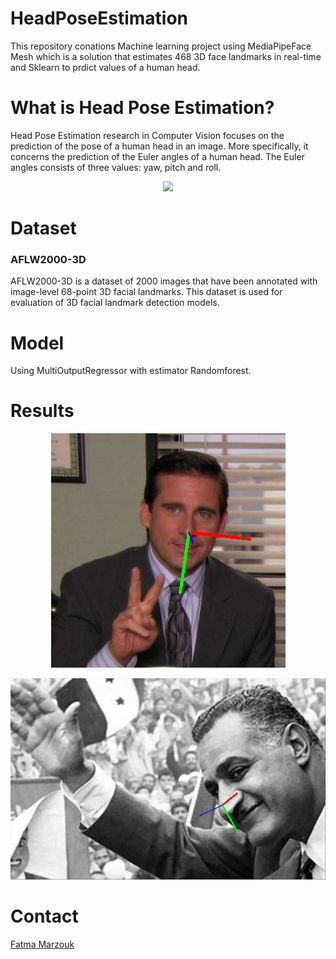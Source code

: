 # HeadPoseEstimation
This repository conations Machine learning project using MediaPipeFace Mesh which is a solution that estimates 468 3D face landmarks in real-time and Sklearn to prdict values of a human head.

# What is Head Pose Estimation?
<p>Head Pose Estimation research in Computer Vision focuses on the prediction of the pose of a human head in an image. More specifically, it concerns the prediction of the Euler angles of a human head. The Euler angles consists of three values: yaw, pitch and roll.</p>
<p align="center">
  <img src="https://miro.medium.com/max/1400/1*p3B8ipwptA7z3HAQ5BGZWw.png"/>
</p>

<h1> Dataset</h1>
<h3>AFLW2000-3D</h3>
AFLW2000-3D is a dataset of 2000 images that have been annotated with image-level 68-point 3D facial landmarks. This dataset is used for evaluation of 3D facial landmark detection models.


<h1> Model</h1>
Using MultiOutputRegressor with estimator Randomforest.

  
<h1> Results</h1>
<p align="center">
  <img src="https://raw.githubusercontent.com/FatmaAlZhraaMarzouk/HeadPoseEstimation/main/results/test1.png"/>
</p>

<p align="center">
  <img src="https://raw.githubusercontent.com/FatmaAlZhraaMarzouk/HeadPoseEstimation/main/results/test2.png"/>
</p>

<h1>Contact</h1>
<p>
<a href = "mailto: fatmamarzouk25@gmail.com">Fatma Marzouk</a>
  </p>
  


